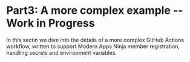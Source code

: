 # Part3: A more complex example -- Work in Progress

In this sectin we dive into the details of a more complex GitHub Actions workflow, written to support Modern Apps Ninja member registration, handling secrets and environment variables.


